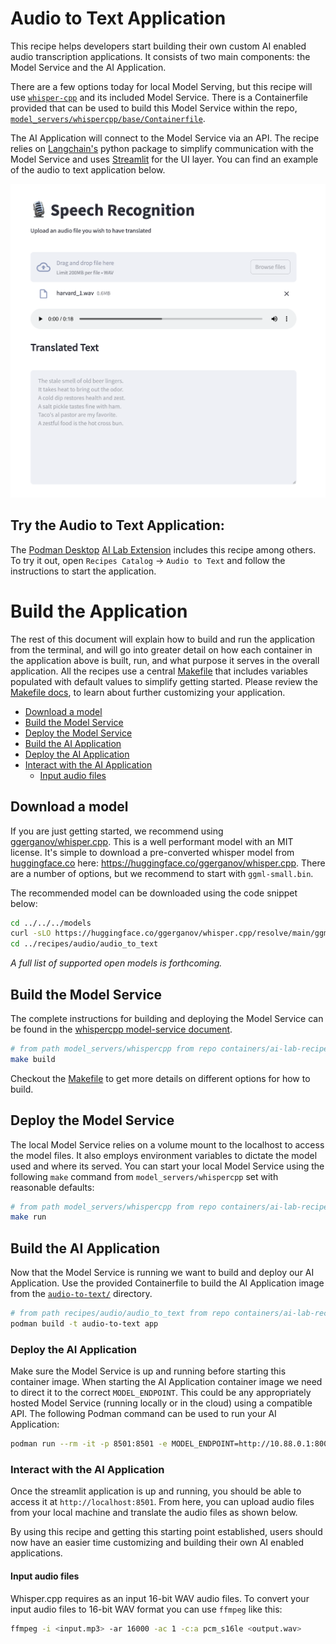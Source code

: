 # Audio to Text Application

This recipe helps developers start building their own custom AI enabled audio transcription applications. It consists of two main components: the Model Service and the AI Application.

There are a few options today for local Model Serving, but this recipe will use [`whisper-cpp`](https://github.com/ggerganov/whisper.cpp.git) and its included Model Service. There is a Containerfile provided that can be used to build this Model Service within the repo, [`model_servers/whispercpp/base/Containerfile`](/model_servers/whispercpp/base/Containerfile).

The AI Application will connect to the Model Service via an API. The recipe relies on [Langchain's](https://python.langchain.com/docs/get_started/introduction) python package to simplify communication with the Model Service and uses [Streamlit](https://streamlit.io/) for the UI layer. You can find an example of the audio to text application below.


![](/assets/whisper.png) 

## Try the Audio to Text Application:

The [Podman Desktop](https://podman-desktop.io) [AI Lab Extension](https://github.com/containers/podman-desktop-extension-ai-lab) includes this recipe among others. To try it out, open `Recipes Catalog` -> `Audio to Text` and follow the instructions to start the application.

# Build the Application

The rest of this document will explain how to build and run the application from the terminal, and will go into greater detail on how each container in the application above is built, run, and  what purpose it serves in the overall application. All the recipes use a central [Makefile](../../common/Makefile.common) that includes variables populated with default values to simplify getting started. Please review the [Makefile docs](../../common/README.md), to learn about further customizing your application.

* [Download a model](#download-a-model)
* [Build the Model Service](#build-the-model-service)
* [Deploy the Model Service](#deploy-the-model-service)
* [Build the AI Application](#build-the-ai-application)
* [Deploy the AI Application](#deploy-the-ai-application)
* [Interact with the AI Application](#interact-with-the-ai-application)
    * [Input audio files](#input-audio-files)

## Download a model

If you are just getting started, we recommend using [ggerganov/whisper.cpp](https://huggingface.co/ggerganov/whisper.cpp).
This is a well performant model with an MIT license.
It's simple to download a pre-converted whisper model from [huggingface.co](https://huggingface.co)
here: https://huggingface.co/ggerganov/whisper.cpp. There are a number of options, but we recommend to start with `ggml-small.bin`.

The recommended model can be downloaded using the code snippet below:

```bash
cd ../../../models
curl -sLO https://huggingface.co/ggerganov/whisper.cpp/resolve/main/ggml-small.bin
cd ../recipes/audio/audio_to_text
```

_A full list of supported open models is forthcoming._


## Build the Model Service

The complete instructions for building and deploying the Model Service can be found in the [whispercpp model-service document](../../../model_servers/whispercpp/README.md).

```bash
# from path model_servers/whispercpp from repo containers/ai-lab-recipes
make build
```
Checkout the [Makefile](../../../model_servers/whispercpp/Makefile) to get more details on different options for how to build.

## Deploy the Model Service

The local Model Service relies on a volume mount to the localhost to access the model files. It also employs environment variables to dictate the model used and where its served. You can start your local Model Service using the following `make` command from `model_servers/whispercpp` set with reasonable defaults:

```bash
# from path model_servers/whispercpp from repo containers/ai-lab-recipes
make run
```

## Build the AI Application

Now that the Model Service is running we want to build and deploy our AI Application. Use the provided Containerfile to build the AI Application
image from the [`audio-to-text/`](./) directory.

```bash
# from path recipes/audio/audio_to_text from repo containers/ai-lab-recipes
podman build -t audio-to-text app
```
### Deploy the AI Application

Make sure the Model Service is up and running before starting this container image.
When starting the AI Application container image we need to direct it to the correct `MODEL_ENDPOINT`.
This could be any appropriately hosted Model Service (running locally or in the cloud) using a compatible API.
The following Podman command can be used to run your AI Application:

```bash
podman run --rm -it -p 8501:8501 -e MODEL_ENDPOINT=http://10.88.0.1:8001/inference audio-to-text 
```

### Interact with the AI Application

Once the streamlit application is up and running, you should be able to access it at `http://localhost:8501`.
From here, you can upload audio files from your local machine and translate the audio files as shown below.

By using this recipe and getting this starting point established,
users should now have an easier time customizing and building their own AI enabled applications.

#### Input audio files

Whisper.cpp requires as an input 16-bit WAV audio files.
To convert your input audio files to 16-bit WAV format you can use `ffmpeg` like this:

```bash
ffmpeg -i <input.mp3> -ar 16000 -ac 1 -c:a pcm_s16le <output.wav>
```
